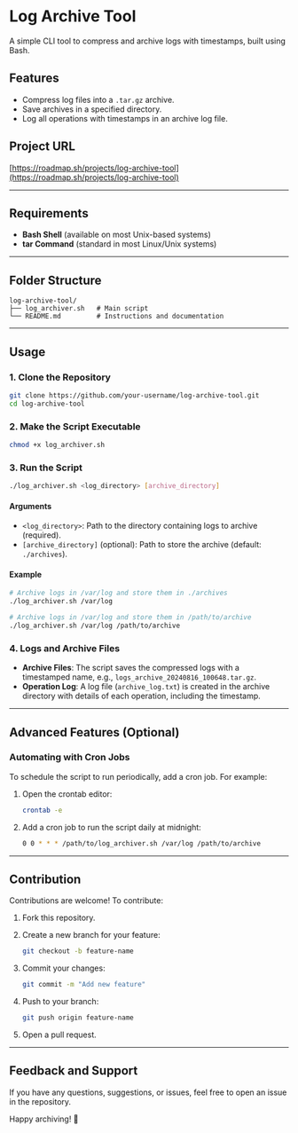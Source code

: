 # Log Archive Tool

A simple CLI tool to compress and archive logs with timestamps, built using Bash.

## Features

- Compress log files into a `.tar.gz` archive.
- Save archives in a specified directory.
- Log all operations with timestamps in an archive log file.

## Project URL

[https://roadmap.sh/projects/log-archive-tool](https://roadmap.sh/projects/log-archive-tool)

---

## Requirements

- **Bash Shell** (available on most Unix-based systems)
- **tar Command** (standard in most Linux/Unix systems)

---

## Folder Structure

```plaintext
log-archive-tool/
├── log_archiver.sh   # Main script
└── README.md         # Instructions and documentation
```

---

## Usage

### 1. Clone the Repository

```bash
git clone https://github.com/your-username/log-archive-tool.git
cd log-archive-tool
```

### 2. Make the Script Executable

```bash
chmod +x log_archiver.sh
```

### 3. Run the Script

```bash
./log_archiver.sh <log_directory> [archive_directory]
```

#### Arguments

- `<log_directory>`: Path to the directory containing logs to archive (required).
- `[archive_directory]` (optional): Path to store the archive (default: `./archives`).

#### Example

```bash
# Archive logs in /var/log and store them in ./archives
./log_archiver.sh /var/log

# Archive logs in /var/log and store them in /path/to/archive
./log_archiver.sh /var/log /path/to/archive
```

### 4. Logs and Archive Files

- **Archive Files**: The script saves the compressed logs with a timestamped name, e.g., `logs_archive_20240816_100648.tar.gz`.
- **Operation Log**: A log file (`archive_log.txt`) is created in the archive directory with details of each operation, including the timestamp.

---

## Advanced Features (Optional)

### Automating with Cron Jobs

To schedule the script to run periodically, add a cron job. For example:

1. Open the crontab editor:

   ```bash
   crontab -e
   ```

2. Add a cron job to run the script daily at midnight:

   ```bash
   0 0 * * * /path/to/log_archiver.sh /var/log /path/to/archive
   ```

---

## Contribution

Contributions are welcome! To contribute:

1. Fork this repository.
2. Create a new branch for your feature:

   ```bash
   git checkout -b feature-name
   ```

3. Commit your changes:

   ```bash
   git commit -m "Add new feature"
   ```

4. Push to your branch:

   ```bash
   git push origin feature-name
   ```

5. Open a pull request.

---

## Feedback and Support

If you have any questions, suggestions, or issues, feel free to open an issue in the repository.

Happy archiving! 🚀